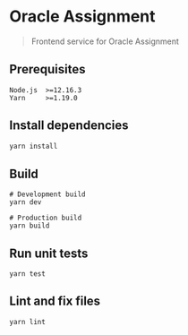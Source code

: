 # Oracle Assignment

> Frontend service for Oracle Assignment

## Prerequisites

```
Node.js  >=12.16.3
Yarn     >=1.19.0
```

## Install dependencies

```bash
yarn install
```

## Build

```
# Development build
yarn dev

# Production build
yarn build
```

## Run unit tests

```
yarn test
```

## Lint and fix files

```
yarn lint
```
